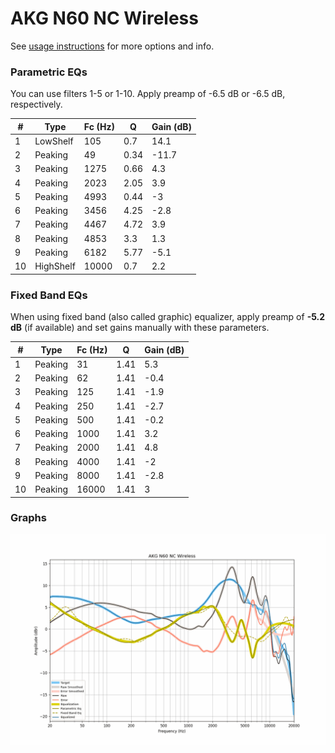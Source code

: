# AKG N60 NC Wireless
See [usage instructions](https://github.com/jaakkopasanen/AutoEq#usage) for more options and info.

### Parametric EQs
You can use filters 1-5 or 1-10. Apply preamp of -6.5 dB or -6.5 dB, respectively.

|   # | Type      |   Fc (Hz) |    Q |   Gain (dB) |
|-----|-----------|-----------|------|-------------|
|   1 | LowShelf  |       105 | 0.7  |        14.1 |
|   2 | Peaking   |        49 | 0.34 |       -11.7 |
|   3 | Peaking   |      1275 | 0.66 |         4.3 |
|   4 | Peaking   |      2023 | 2.05 |         3.9 |
|   5 | Peaking   |      4993 | 0.44 |        -3   |
|   6 | Peaking   |      3456 | 4.25 |        -2.8 |
|   7 | Peaking   |      4467 | 4.72 |         3.9 |
|   8 | Peaking   |      4853 | 3.3  |         1.3 |
|   9 | Peaking   |      6182 | 5.77 |        -5.1 |
|  10 | HighShelf |     10000 | 0.7  |         2.2 |

### Fixed Band EQs
When using fixed band (also called graphic) equalizer, apply preamp of **-5.2 dB** (if available) and set gains manually with these parameters.

|   # | Type    |   Fc (Hz) |    Q |   Gain (dB) |
|-----|---------|-----------|------|-------------|
|   1 | Peaking |        31 | 1.41 |         5.3 |
|   2 | Peaking |        62 | 1.41 |        -0.4 |
|   3 | Peaking |       125 | 1.41 |        -1.9 |
|   4 | Peaking |       250 | 1.41 |        -2.7 |
|   5 | Peaking |       500 | 1.41 |        -0.2 |
|   6 | Peaking |      1000 | 1.41 |         3.2 |
|   7 | Peaking |      2000 | 1.41 |         4.8 |
|   8 | Peaking |      4000 | 1.41 |        -2   |
|   9 | Peaking |      8000 | 1.41 |        -2.8 |
|  10 | Peaking |     16000 | 1.41 |         3   |

### Graphs
![](./AKG%20N60%20NC%20Wireless.png)
